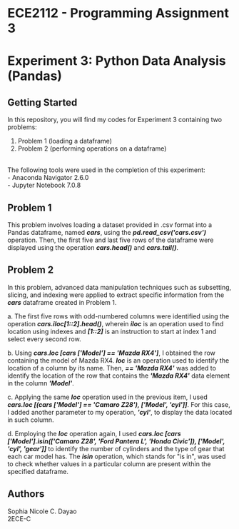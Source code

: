 # **ECE2112 - Programming Assignment 3**
# **Experiment 3: Python Data Analysis (Pandas)**

## Getting Started
In this repository, you will find my codes for Experiment 3 containing two problems:
1. Problem 1 (loading a dataframe)
2. Problem 2 (performing operations on a dataframe)
<br>
The following tools were used in the completion of this experiment: <br>
- Anaconda Navigator 2.6.0<br>
- Jupyter Notebook 7.0.8

## Problem 1
This problem involves loading a dataset provided in .csv format into a Pandas dataframe, named ***cars***, using the ***pd.read_csv('cars.csv')*** operation. Then, the first five and last five rows of the dataframe were displayed using the operation ***cars.head()*** and ***cars.tail()***.

## Problem 2
In this problem, advanced data manipulation techniques such as subsetting, slicing, and indexing were applied to extract specific information from the ***cars*** dataframe created in Problem 1.
<br>

a. The first five rows with odd-numbered columns were identified using the operation ***cars.iloc[1::2].head()***, wherein ***iloc*** is an operation used to find location using indexes and ***[1::2]*** is an instruction to start at index 1 and select every second row.
<br>

b. Using ***cars.loc [cars ['Model'] == 'Mazda RX4']***, I obtained the row containing the model of Mazda RX4. ***loc*** is an operation used to identify the location of a column by its name. Then, ***== 'Mazda RX4'*** was added to identify the location of the row that contains the ***'Mazda RX4'*** data element in the column ***'Model'***.
<br>

c. Applying the same ***loc*** operation used in the previous item, I used ***cars.loc [(cars ['Model'] == 'Camaro Z28'), ['Model', 'cyl']]***. For this case, I added another parameter to my operation, ***'cyl'***, to display the data located in such column.
<br>

d. Employing the ***loc*** operation again, I used ***cars.loc [cars ['Model'].isin(['Camaro Z28', 'Ford Pantera L', 'Honda Civic']), ['Model', 'cyl', 'gear']]*** to identify the number of cylinders and the type of gear that each car model has. The ***isin*** operation, which stands for "is in", was used to check whether values in a particular column are present within the specified dataframe.

## Authors
Sophia Nicole C. Dayao
<br>
2ECE-C
